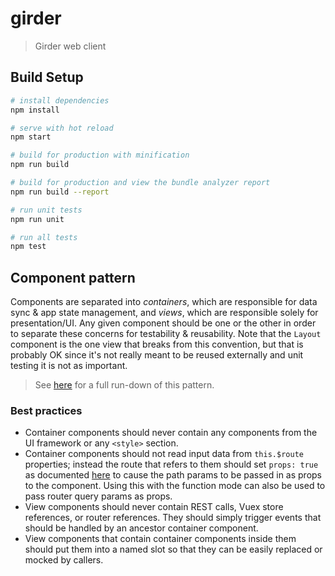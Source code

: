 # girder

> Girder web client

## Build Setup

``` bash
# install dependencies
npm install

# serve with hot reload
npm start

# build for production with minification
npm run build

# build for production and view the bundle analyzer report
npm run build --report

# run unit tests
npm run unit

# run all tests
npm test
```

## Component pattern

Components are separated into *containers*, which are responsible for data sync & app state management,
and *views*, which are responsible solely for presentation/UI. Any given component should be one or the other
in order to separate these concerns for testability & reusability. Note that the `Layout` component is the
one view that breaks from this convention, but that is probably OK since it's not really meant
to be reused externally and unit testing it is not as important.

> See [here](https://medium.com/@dan_abramov/smart-and-dumb-components-7ca2f9a7c7d0) for a full
run-down of this pattern.

### Best practices

* Container components should never contain any components from the UI framework or any `<style>`
section.
* Container components should not read input data from `this.$route` properties; instead the route
that refers to them should set `props: true` as documented
[here](https://router.vuejs.org/en/essentials/passing-props.html)
to cause the path params to be passed in as props to the component. Using this with the function
mode can also be used to pass router query params as props.
* View components should never contain REST calls, Vuex store references, or router references. They
should simply trigger events that should be handled by an ancestor container component.
* View components that contain container components inside them should put them into a named slot
so that they can be easily replaced or mocked by callers.

